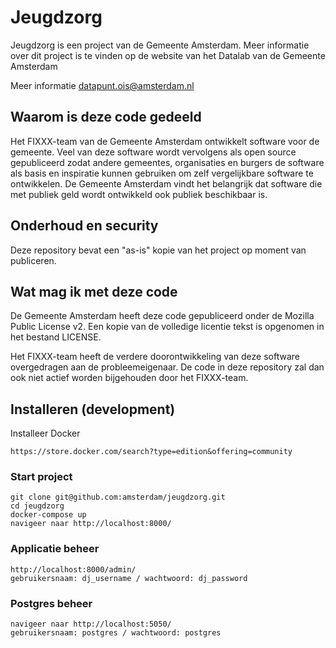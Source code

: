 # Jeugdzorg

Jeugdzorg is een project van de Gemeente Amsterdam. Meer informatie over dit project is te vinden op de website van het Datalab van de Gemeente Amsterdam

Meer informatie datapunt.ois@amsterdam.nl

## Waarom is deze code gedeeld

Het FIXXX-team van de Gemeente Amsterdam ontwikkelt software voor de gemeente. Veel van deze software wordt vervolgens als open source gepubliceerd zodat andere gemeentes, organisaties en burgers de software als basis en inspiratie kunnen gebruiken om zelf vergelijkbare software te ontwikkelen. De Gemeente Amsterdam vindt het belangrijk dat software die met publiek geld wordt ontwikkeld ook publiek beschikbaar is.

## Onderhoud en security

Deze repository bevat een "as-is" kopie van het project op moment van publiceren.

## Wat mag ik met deze code

De Gemeente Amsterdam heeft deze code gepubliceerd onder de Mozilla Public License v2.
Een kopie van de volledige licentie tekst is opgenomen in het bestand LICENSE.

Het FIXXX-team heeft de verdere doorontwikkeling van deze software overgedragen
aan de probleemeigenaar. De code in deze repository zal dan ook niet actief worden
bijgehouden door het FIXXX-team.

## Installeren (development)
Installeer Docker
```
https://store.docker.com/search?type=edition&offering=community
```
### Start project
```
git clone git@github.com:amsterdam/jeugdzorg.git
cd jeugdzorg
docker-compose up
navigeer naar http://localhost:8000/
```
### Applicatie beheer
```
http://localhost:8000/admin/
gebruikersnaam: dj_username / wachtwoord: dj_password
```
### Postgres beheer
```
navigeer naar http://localhost:5050/
gebruikersnaam: postgres / wachtwoord: postgres
```
